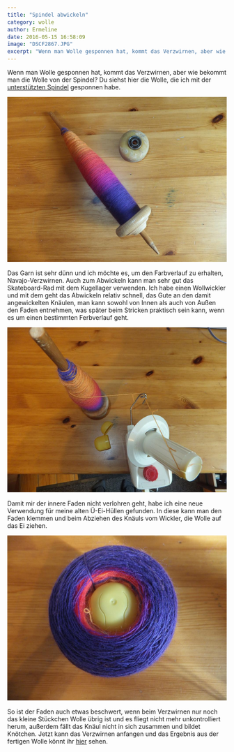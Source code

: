 ```yaml
---
title: "Spindel abwickeln"
category: wolle
author: Ermeline
date: 2016-05-15 16:58:09
image: "DSCF2867.JPG"
excerpt: "Wenn man Wolle gesponnen hat, kommt das Verzwirnen, aber wie bekommt man die Wolle von der Spindel?"
---
```


Wenn man Wolle gesponnen hat, kommt das Verzwirnen, aber wie bekommt man die Wolle von der Spindel? Du siehst hier die Wolle, die ich mit der [unterstützten Spindel](/2015/05/unterstutzte-spindel/) gesponnen habe. 

![Spindel mit Wolle](DSCF2867.JPG)

Das Garn ist sehr dünn und ich möchte es, um den Farbverlauf zu erhalten, Navajo-Verzwirnen. Auch zum Abwickeln kann man sehr gut das Skateboard-Rad mit dem Kugellager verwenden. Ich habe einen Wollwickler und mit dem geht das Abwickeln relativ schnell, das Gute an den damit angewickelten Knäulen, man kann sowohl von Innen als auch von Außen den Faden entnehmen, was später beim Stricken praktisch sein kann, wenn es um einen bestimmten Ferbverlauf geht.

![Wollwickler](DSCF2868.JPG)

Damit mir der innere Faden nicht verlohren geht, habe ich eine neue Verwendung für meine alten Ü-Ei-Hüllen gefunden. In diese kann man den Faden klemmen und beim Abziehen des Knäuls vom Wickler, die Wolle auf das Ei ziehen. 

![Wolle mit Ü-Ei](DSCF2869.JPG)

So ist der Faden auch etwas beschwert, wenn beim Verzwirnen nur noch das kleine Stückchen Wolle übrig ist und es fliegt nicht mehr unkontrolliert herum, außerdem fällt das Knäul nicht in sich zusammen und bildet Knötchen. Jetzt kann das Verzwirnen anfangen und das Ergebnis aus der fertigen Wolle könnt ihr [hier](/2015/07/gut-betucht/) sehen.

